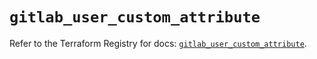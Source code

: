 # `gitlab_user_custom_attribute`

Refer to the Terraform Registry for docs: [`gitlab_user_custom_attribute`](https://registry.terraform.io/providers/gitlabhq/gitlab/17.7.1/docs/resources/user_custom_attribute).
